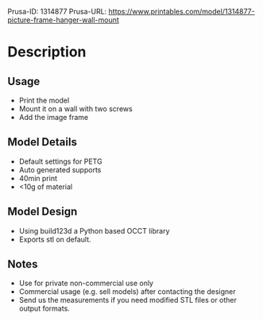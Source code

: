 
Prusa-ID: 1314877
Prusa-URL: https://www.printables.com/model/1314877-picture-frame-hanger-wall-mount

# Description
## Usage

- Print the model
- Mount it on a wall with two screws 
- Add the image frame

## Model Details

- Default settings for PETG
- Auto generated supports
- 40min print 
- <10g of material
 

## Model Design

- Using build123d a Python based OCCT library
- Exports stl  on default.

## Notes

- Use for private non-commercial use only
- Commercial usage (e.g. sell models) after contacting the designer
- Send us the measurements if you need modified STL files or other output formats.

